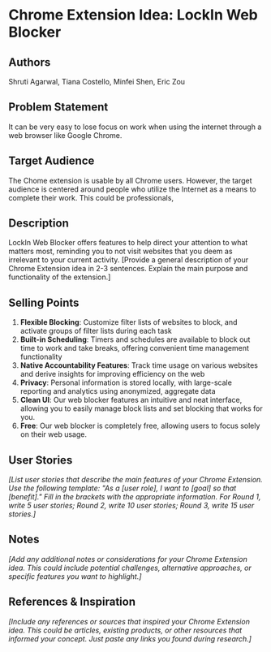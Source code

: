 # Chrome Extension Idea: LockIn Web Blocker

## Authors

Shruti Agarwal, Tiana Costello, Minfei Shen, Eric Zou

## Problem Statement

It can be very easy to lose focus on work when using the internet through a web browser like Google Chrome.

## Target Audience

The Chome extension is usable by all Chrome users. However, the target audience is centered around people who utilize the Internet as a means to complete their work. This could be professionals, 

## Description

LockIn Web Blocker offers features to help direct your attention to what matters most, reminding you to not visit websites that you deem as irrelevant to your current activity. 
[Provide a general description of your Chrome Extension idea in 2-3 sentences. Explain the main purpose and functionality of the extension.]

## Selling Points

1. **Flexible Blocking**: Customize filter lists of websites to block, and activate groups of filter lists during each task
2. **Built-in Scheduling**: Timers and schedules are available to block out time to work and take breaks, offering convenient time management functionality
3. **Native Accountability Features**: Track time usage on various websites and derive insights for improving efficiency on the web
4. **Privacy**: Personal information is stored locally, with large-scale reporting and analytics using anonymized, aggregate data
5. **Clean UI**: Our web blocker features an intuitive and neat interface, allowing you to easily manage block lists and set blocking that works for you.
6. **Free**: Our web blocker is completely free, allowing users to focus solely on their web usage. 

## User Stories

_[List user stories that describe the main features of your Chrome Extension. Use the following template: "As a [user role], I want to [goal] so that [benefit]." Fill in the brackets with the appropriate information. For Round 1, write 5 user stories; Round 2, write 10 user stories; Round 3, write 15 user stories.]_

## Notes

_[Add any additional notes or considerations for your Chrome Extension idea. This could include potential challenges, alternative approaches, or specific features you want to highlight.]_

## References & Inspiration

_[Include any references or sources that inspired your Chrome Extension idea. This could be articles, existing products, or other resources that informed your concept. Just paste any links you found during research.]_
